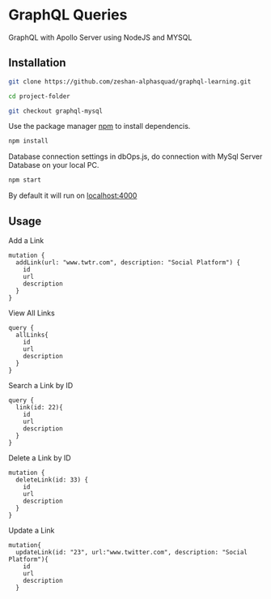 # GraphQL Queries

GraphQL with Apollo Server using NodeJS and MYSQL

## Installation

```bash
git clone https://github.com/zeshan-alphasquad/graphql-learning.git
```
```bash
cd project-folder
```
```bash
git checkout graphql-mysql
```

Use the package manager [npm](https://npmjs.com) to install dependencis.

```bash
npm install
```

Database connection settings in dbOps.js, do connection with MySql Server Database on your local PC.

```bash
npm start
```
By default it will run on [localhost:4000](localhost:4000)

## Usage

Add a Link
```
mutation {
  addLink(url: "www.twtr.com", description: "Social Platform") {
    id
    url
    description
  }
}
```

View All Links
```
query {
  allLinks{
    id
    url
    description
  }
}
```

Search a Link by ID
```
query {
  link(id: 22){
    id
    url
    description
  }
}
```

Delete a Link by ID
```
mutation {
  deleteLink(id: 33) {
    id
    url
    description
  }
}
```

Update a Link 
```
mutation{
  updateLink(id: "23", url:"www.twitter.com", description: "Social Platform"){
    id
    url
    description
  }
```